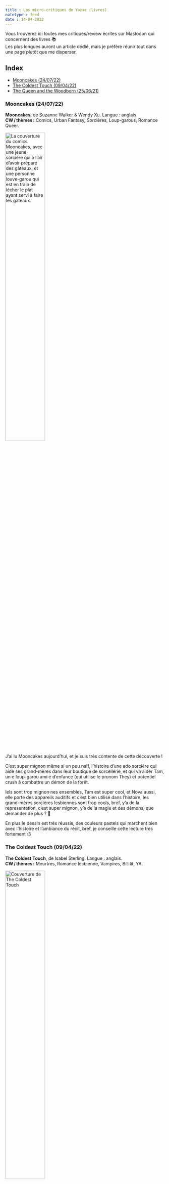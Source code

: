 ```yaml
---
title : Les micro-critiques de Yazae (livres)
notetype : feed
date : 14-04-2022
---
```

Vous trouverez ici toutes mes critiques/review écrites sur Mastodon qui concernent des livres 📚  
Les plus longues auront un article dédié, mais je préfère réunir tout dans une page plutôt que me disperser.

## Index
<!-- TOC titleSize:2 tabSpaces:2 depthFrom:1 depthTo:3 withLinks:1 updateOnSave:1 orderedList:0 skip:1 title:0 charForUnorderedList:* -->
* [Mooncakes (24/07/22)](#mooncakes-240722)
* [The Coldest Touch (09/04/22)](#the-coldest-touch-090422)
* [The Queen and the Woodborn (25/06/21)](#the-queen-and-the-woodborn-250621)
<!-- /TOC -->

### Mooncakes (24/07/22)
**Mooncakes**, de Suzanne Walker & Wendy Xu.  Langue : anglais.  
**CW / thèmes :** Comics, Urban Fantasy, Sorcières, Loup-garous, Romance Queer.

<img src="../assets/img/critiques/mooncakes_cover.jpg" alt="La couverture du comics Mooncakes, avec une jeune sorcière qui à l’air d’avoir préparé des gâteaux, et une personne louve-garou qui est en train de lécher le plat ayant servi à faire les gâteaux." width="50%"/>

J’ai lu Mooncakes aujourd’hui, et je suis très contente de cette découverte !

C’est super mignon même si un peu naïf, l’histoire d’une ado sorcière qui aide ses grand-mères dans leur boutique de sorcellerie, et qui va aider Tam, un·e loup-garou ami·e d’enfance (qui utilise le pronom They) et potentiel crush à combattre un démon de la forêt.

Iels sont trop mignon·nes ensembles, Tam est super cool, et Nova aussi, elle porte des appareils auditifs et c’est bien utilisé dans l’histoire, les grand-mères sorcières lesbiennes sont trop cools, bref, y’a de la representation, c’est super mignon, y’a de la magie et des démons, que demander de plus ? 🥰

En plus le dessin est très réussis, des couleurs pastels qui marchent bien avec l’histoire et l’ambiance du récit, bref, je conseille cette lecture très fortement :3

### The Coldest Touch (09/04/22)
**The Coldest Touch**, de Isabel Sterling. Langue : anglais.  
**CW / thèmes :** Meurtres, Romance lesbienne, Vampires, Bit-lit, YA.

<img src="../assets/img/critiques/the-coldest-touch_cover.jpg" alt="Couverture de The Coldest Touch" width="50%"/>

J'ai terminé The Coldest Touch, et j'avoue que je suis déçue, un manque de cohérence du début à la fin, des enjeux beaucoup trop importants pour des ados immatures as fuck (surtout Claire, insupportable), des fils d'intrigue non résolus comme si on les avait oubliés, bref c'était vraiment pas terrible, j'ai lu des fanfics/bouquins amateurs mieux écris.

On parle d'un 'twilight lesbien' sur Goodread mais la vérité c'est que Twilight est bien mieux écris en comparaison !🤷‍♀️

J'ai pas réussi à croire à l'univers posé, et ça m'arrive rarement dans mes lectures... Pourtant y'a un personnage trop cool qui utilise le pronom They, c'est bien une romance lesbienne avec des vampire, mais voilà, je ne le conseille pas ^^'

### The Queen and the Woodborn (25/06/21)
**The Queen and the Woodborn**, de Shiniez. Langue : anglais.
**CW / thèmes :** Webtoon, Fantasy médiévale, Romance lesbienne.

<img src="../assets/img/critiques/the-queen-and-the-woodborn_cover.jpg" alt="Couverture de The Queen and the Woodborn" width="40%"/>

Bonjour, je ne vous ai pas encore parlé de The Queen and the Woodborn, une des nouvelles œuvre de Shiniez (Sunstone)?

On est dans une fantasy médiévale assez classique : c'est l'histoire d'une reine et d'une mère, qui, pour sauver son fils va s'aventurer dans une forêt mythique et interdite, quitte à mettre en danger son âme. Elle y rencontre une (très belle) sorcière, qui va lui sauver la mise, mais qui attends peut-être quelque chose d'elle en retour...

Le début d'une romance tragique ? quelque chose de plus léger ? de plus épique ? Aucune idée ! L'histoire ne fait pour le moment que 5 chapitres et l'auteur prends beaucoup de temps sur le rythme de sorties.

Mais, comme d'hab, de très beaux dessins, des personnage bien écris, une narration un poil trop verbeuse, en tout cas les ingrédient sont là et la potion semble fonctionner :)

Tout comme Sunstone, on semble se diriger vers une romance lesbienne,  écrite donc par un mec cis, mais si c'est du niveau de cette dernière, je signe !!

Pour le moment, ça n'existe qu'en anglais, sur Webtoon, mais ça vaut déjà le coup (ce dernier chapitre 😍)

-----

Édité le 24-07-22.   
Tags : Livres
